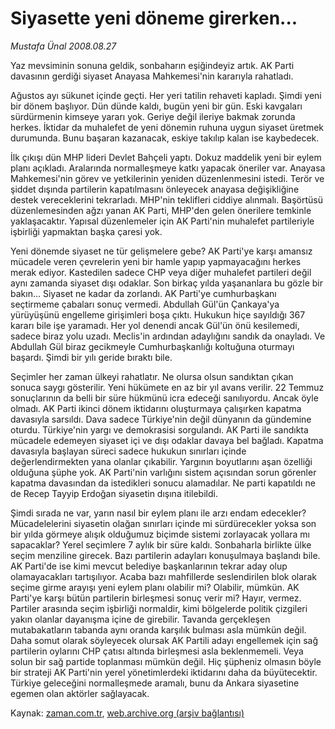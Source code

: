 # Siyasette yeni döneme girerken...

*Mustafa Ünal 2008.08.27*

<tr><td class="metin" colspan="2" style="padding-top: 20px; padding-left: 5px; padding-right: 10px;">Yaz mevsiminin sonuna geldik, sonbaharın eşiğindeyiz artık. AK Parti davasının gerdiği siyaset Anayasa Mahkemesi'nin kararıyla rahatladı.</td></tr><tr><td class="metin" colspan="2" style="padding-top: 20px; padding-left: 5px; padding-right: 10px;"><p> Ağustos ayı sükunet içinde geçti. Her yeri tatilin rehaveti kapladı. Şimdi yeni bir dönem başlıyor. Dün dünde kaldı, bugün yeni bir gün. Eski kavgaları sürdürmenin kimseye yararı yok. Geriye değil ileriye bakmak zorunda herkes. İktidar da muhalefet de yeni dönemin ruhuna uygun siyaset üretmek durumunda. Bunu başaran kazanacak, eskiye takılıp kalan ise kaybedecek. 
<p>İlk çıkışı dün MHP lideri Devlet Bahçeli yaptı. Dokuz maddelik yeni bir eylem planı açıkladı. Aralarında normalleşmeye katkı yapacak öneriler var. Anayasa Mahkemesi'nin görev ve yetkilerinin yeniden düzenlenmesini istedi. Terör ve şiddet dışında partilerin kapatılmasını önleyecek anayasa değişikliğine destek vereceklerini tekrarladı. MHP'nin teklifleri ciddiye alınmalı. Başörtüsü düzenlemesinden ağzı yanan AK Parti, MHP'den gelen önerilere temkinle yaklaşacaktır. Yapısal düzenlemeler için AK Parti'nin muhalefet partileriyle işbirliği yapmaktan başka çaresi yok. 
<p> Yeni dönemde siyaset ne tür gelişmelere gebe? AK Parti'ye karşı amansız mücadele veren çevrelerin yeni bir hamle yapıp yapmayacağını herkes merak ediyor. Kastedilen sadece CHP veya diğer muhalefet partileri değil aynı zamanda siyaset dışı odaklar. Son birkaç yılda yaşananlara bu gözle bir bakın... Siyaset ne kadar da zorlandı. AK Parti'ye cumhurbaşkanı seçtirmeme çabaları sonuç vermedi. Abdullah Gül'ün Çankaya'ya yürüyüşünü engelleme girişimleri boşa çıktı. Hukukun hiçe sayıldığı 367 kararı bile işe yaramadı. Her yol denendi ancak Gül'ün önü kesilemedi, sadece biraz yolu uzadı. Meclis'in ardından adaylığını sandık da onayladı. Ve Abdullah Gül biraz gecikmeyle Cumhurbaşkanlığı koltuğuna oturmayı başardı. Şimdi bir yılı geride bıraktı bile. 
<p>Seçimler her zaman ülkeyi rahatlatır. Ne olursa olsun sandıktan çıkan sonuca saygı gösterilir. Yeni hükümete en az bir yıl avans verilir. 22 Temmuz sonuçlarının da belli bir süre hükmünü icra edeceği sanılıyordu. Ancak öyle olmadı. AK Parti ikinci dönem iktidarını oluşturmaya çalışırken kapatma davasıyla sarsıldı. Dava sadece Türkiye'nin değil dünyanın da gündemine oturdu. Türkiye'nin yargı ve demokrasisi sorgulandı. AK Parti ile sandıkta mücadele edemeyen siyaset içi ve dışı odaklar davaya bel bağladı. Kapatma davasıyla başlayan süreci sadece hukukun sınırları içinde değerlendirmekten yana olanlar çıkabilir. Yargının boyutlarını aşan özelliği olduğuna şüphe yok. AK Parti'nin varlığını sistem açısından sorun görenler kapatma davasından da istedikleri sonucu alamadılar. Ne parti kapatıldı ne de Recep Tayyip Erdoğan siyasetin dışına itilebildi. 
<p> Şimdi sırada ne var, yarın nasıl bir eylem planı ile arzı endam edecekler? Mücadelelerini siyasetin olağan sınırları içinde mi sürdürecekler yoksa son bir yılda görmeye alışık olduğumuz biçimde sistemi zorlayacak yollara mı sapacaklar? Yerel seçimlere 7 aylık bir süre kaldı. Sonbaharla birlikte ülke seçim menziline girecek. Bazı partilerin adayları konuşulmaya başlandı bile. AK Parti'de ise kimi mevcut belediye başkanlarının tekrar aday olup olamayacakları tartışılıyor. Acaba bazı mahfillerde seslendirilen blok olarak seçime girme arayışı yeni eylem planı olabilir mi? Olabilir, mümkün. AK Parti'ye karşı bütün partilerin birleşmesi sonuç verir mi? Hayır, vermez. Partiler arasında seçim işbirliği normaldir, kimi bölgelerde politik çizgileri yakın olanlar dayanışma içine de girebilir. Tavanda gerçekleşen mutabakatların tabanda aynı oranda karşılık bulması asla mümkün değil. Daha somut olarak söyleyecek olursak AK Partili adayı engellemek için sağ partilerin oylarını CHP çatısı altında birleşmesi asla beklenmemeli. Veya solun bir sağ partide toplanması mümkün değil. Hiç şüpheniz olmasın böyle bir strateji AK Parti'nin yerel yönetimlerdeki iktidarını daha da büyütecektir. Türkiye geleceğini normalleşmede aramalı, bunu da Ankara siyasetine egemen olan aktörler sağlayacak. <br/></p></p></p></p></p></td></tr>

Kaynak: [zaman.com.tr](http://zaman.com.tr/yazar.do?yazino=730616), [web.archive.org (arşiv bağlantısı)](http://web.archive.org/web/20080918043237/http://www.zaman.com.tr:80/yazar.do?yazino=730616)
